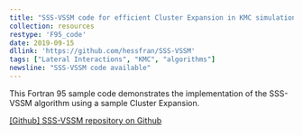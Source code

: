 ```yaml
---
title: "SSS-VSSM code for efficient Cluster Expansion in KMC simulations"
collection: resources
restype: 'F95_code'
date: 2019-09-15
dllink: 'https://github.com/hessfran/SSS-VSSM'
tags: ["Lateral Interactions", "KMC", "algorithms"]
newsline: "SSS-VSSM code available"
---
```


This Fortran 95 sample code demonstrates the implementation of the SSS-VSSM algorithm using a sample Cluster Expansion.

[[Github] SSS-VSSM repository on Github](https://github.com/hessfran/SSS-VSSM)


